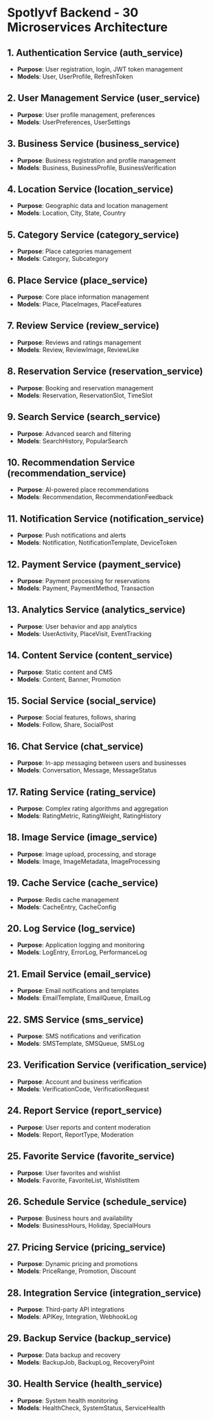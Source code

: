 # Spotlyvf Backend - 30 Microservices Architecture

## 1. Authentication Service (auth_service)
- **Purpose**: User registration, login, JWT token management
- **Models**: User, UserProfile, RefreshToken

## 2. User Management Service (user_service)
- **Purpose**: User profile management, preferences
- **Models**: UserPreferences, UserSettings

## 3. Business Service (business_service)
- **Purpose**: Business registration and profile management
- **Models**: Business, BusinessProfile, BusinessVerification

## 4. Location Service (location_service)
- **Purpose**: Geographic data and location management
- **Models**: Location, City, State, Country

## 5. Category Service (category_service)
- **Purpose**: Place categories management
- **Models**: Category, Subcategory

## 6. Place Service (place_service)
- **Purpose**: Core place information management
- **Models**: Place, PlaceImages, PlaceFeatures

## 7. Review Service (review_service)
- **Purpose**: Reviews and ratings management
- **Models**: Review, ReviewImage, ReviewLike

## 8. Reservation Service (reservation_service)
- **Purpose**: Booking and reservation management
- **Models**: Reservation, ReservationSlot, TimeSlot

## 9. Search Service (search_service)
- **Purpose**: Advanced search and filtering
- **Models**: SearchHistory, PopularSearch

## 10. Recommendation Service (recommendation_service)
- **Purpose**: AI-powered place recommendations
- **Models**: Recommendation, RecommendationFeedback

## 11. Notification Service (notification_service)
- **Purpose**: Push notifications and alerts
- **Models**: Notification, NotificationTemplate, DeviceToken

## 12. Payment Service (payment_service)
- **Purpose**: Payment processing for reservations
- **Models**: Payment, PaymentMethod, Transaction

## 13. Analytics Service (analytics_service)
- **Purpose**: User behavior and app analytics
- **Models**: UserActivity, PlaceVisit, EventTracking

## 14. Content Service (content_service)
- **Purpose**: Static content and CMS
- **Models**: Content, Banner, Promotion

## 15. Social Service (social_service)
- **Purpose**: Social features, follows, sharing
- **Models**: Follow, Share, SocialPost

## 16. Chat Service (chat_service)
- **Purpose**: In-app messaging between users and businesses
- **Models**: Conversation, Message, MessageStatus

## 17. Rating Service (rating_service)
- **Purpose**: Complex rating algorithms and aggregation
- **Models**: RatingMetric, RatingWeight, RatingHistory

## 18. Image Service (image_service)
- **Purpose**: Image upload, processing, and storage
- **Models**: Image, ImageMetadata, ImageProcessing

## 19. Cache Service (cache_service)
- **Purpose**: Redis cache management
- **Models**: CacheEntry, CacheConfig

## 20. Log Service (log_service)
- **Purpose**: Application logging and monitoring
- **Models**: LogEntry, ErrorLog, PerformanceLog

## 21. Email Service (email_service)
- **Purpose**: Email notifications and templates
- **Models**: EmailTemplate, EmailQueue, EmailLog

## 22. SMS Service (sms_service)
- **Purpose**: SMS notifications and verification
- **Models**: SMSTemplate, SMSQueue, SMSLog

## 23. Verification Service (verification_service)
- **Purpose**: Account and business verification
- **Models**: VerificationCode, VerificationRequest

## 24. Report Service (report_service)
- **Purpose**: User reports and content moderation
- **Models**: Report, ReportType, Moderation

## 25. Favorite Service (favorite_service)
- **Purpose**: User favorites and wishlist
- **Models**: Favorite, FavoriteList, WishlistItem

## 26. Schedule Service (schedule_service)
- **Purpose**: Business hours and availability
- **Models**: BusinessHours, Holiday, SpecialHours

## 27. Pricing Service (pricing_service)
- **Purpose**: Dynamic pricing and promotions
- **Models**: PriceRange, Promotion, Discount

## 28. Integration Service (integration_service)
- **Purpose**: Third-party API integrations
- **Models**: APIKey, Integration, WebhookLog

## 29. Backup Service (backup_service)
- **Purpose**: Data backup and recovery
- **Models**: BackupJob, BackupLog, RecoveryPoint

## 30. Health Service (health_service)
- **Purpose**: System health monitoring
- **Models**: HealthCheck, SystemStatus, ServiceHealth

